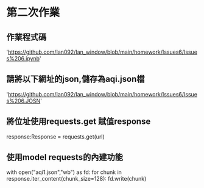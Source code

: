 # 第二次作業
## 作業程式碼
'https://github.com/Ian092/Ian_window/blob/main/homework/Issues6/Issues%206.ipynb'


## 請將以下網址的json,儲存為aqi.json檔
'https://github.com/Ian092/Ian_window/blob/main/homework/Issues6/Issues%206.JOSN'

## 將位址使用requests.get 賦值response
response:Response = requests.get(url)

## 使用model requests的內建功能
with open("aqi1.json","wb") as fd:
    for chunk in response.iter_content(chunk_size=128):
        fd.write(chunk)